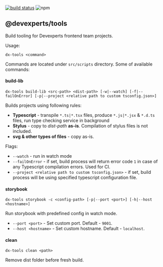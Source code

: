 [![build status](https://img.shields.io/travis/devexperts/dx-platform/master.svg?style=flat-square)](https://travis-ci.org/devexperts/dx-platform) ![npm](https://img.shields.io/npm/v/@devexperts/tools.svg?style=flat-square) 
## @devexperts/tools
Build tooling for Devexperts frontend team projects. 

Usage:
```
dx-tools <command>
```
Commands are located under `src/scripts` directory. Some of available commands:
#### build-lib
```
dx-tools build-lib <src-path> <dist-path> [-w|--watch] [-f|--failOnError] [-p|--project <relative path to custom tsconfig.json>]
```
Builds projects using following rules:
* __Typescript__ - transpile `*.ts|*.tsx` files, produce `*.js|*.jsx` & `*.d.ts` files, run type checking service in background
* __Stylus__ - copy to _dist-path_ __as-is__. Compilation of stylus files is not included.
* __svg & other types of files__ - copy as-is.

Flags:
* `--watch` - run in watch mode
* `--failOnError` - if set, build process will return error code `1` in case of any Typescript compilation errors. Used for CI.
* `--project <relative path to custom tsconfig.json>` - if set, build process will be using specified typescript configuration file.
#### storybook
```
dx-tools storybook -c <config-path> [-p|--port <port>] [-h|--host <hostname>]
```
Run storybook with predefined config in watch mode.
* `--port <port>` - Set custom port. Default - `9001`.
* `--host <hostname>` - Set custom hostname. Default - `localhost`.
#### clean
```
dx-tools clean <path>
```
Remove dist folder before fresh build.
